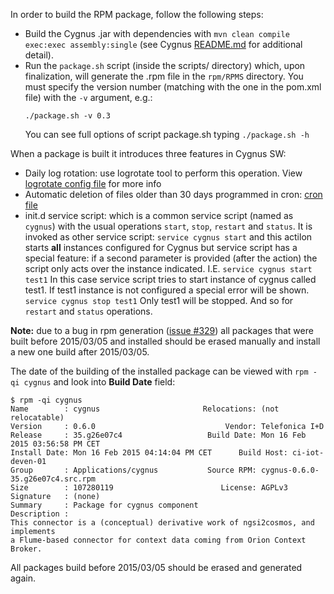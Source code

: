 In order to build the RPM package, follow the following steps:

* Build the Cygnus .jar with dependencies with `mvn clean compile exec:exec assembly:single` (see Cygnus [README.md](../README.md)
  for additional detail).
* Run the `package.sh` script (inside the scripts/ directory) which, upon finalization, will generate the .rpm
  file in the `rpm/RPMS` directory. You must specify the version number (matching with the one in the pom.xml
  file) with the `-v` argument, e.g.:
  ```
  ./package.sh -v 0.3
  ```
  You can see full options of script package.sh typing `./package.sh -h`

When a package is built it introduces three features in Cygnus SW:

* Daily log rotation: use logrotate tool to perform this operation. View 
  [logrotate config file](rpm/SOURCES/logrotate.d/logrotate-cygnus-daily) for more info
* Automatic deletion of files older than 30 days programmed in cron:
  [cron file](rpm/SOURCES/cron.d/cleanup_old_cygnus_logfiles)
* init.d service script: which is a common service script (named as `cygnus`) with the usual operations
  `start`, `stop`, `restart` and `status`. It is invoked as other service script: `service cygnus start`
  and this actilon starts **all** instances configured for Cygnus but service script has a special 
  feature: if a second parameter is provided (after the action) the script only acts over the 
  instance indicated. I.E.
  `service cygnus start test1` In this case service script tries to start instance of cygnus called test1. If test1
  instance is not configured a special error will be shown.
  `service cygnus stop test1` Only test1 will be stopped. And so for `restart` and `status` operations.

**Note:** due to a bug in rpm generation ([issue #329](https://github.com/telefonicaid/fiware-connectors/issues/329)) all packages 
that were built before 2015/03/05 and installed should be erased manually and install a new one build after 2015/03/05.

The date of the building of the installed package can be viewed with `rpm -qi cygnus` and look into **Build Date** field:

```shell
$ rpm -qi cygnus
Name        : cygnus                       Relocations: (not relocatable)
Version     : 0.6.0                             Vendor: Telefonica I+D
Release     : 35.g26e07c4                   Build Date: Mon 16 Feb 2015 03:56:58 PM CET
Install Date: Mon 16 Feb 2015 04:14:04 PM CET      Build Host: ci-iot-deven-01
Group       : Applications/cygnus           Source RPM: cygnus-0.6.0-35.g26e07c4.src.rpm
Size        : 107280119                        License: AGPLv3
Signature   : (none)
Summary     : Package for cygnus component
Description :
This connector is a (conceptual) derivative work of ngsi2cosmos, and implements
a Flume-based connector for context data coming from Orion Context Broker.
```

All packages build before 2015/03/05 should be erased and generated again.